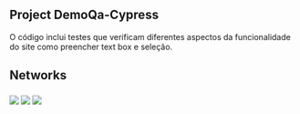 ## Project DemoQa-Cypress

O código inclui  testes que verificam diferentes aspectos da funcionalidade do site como preencher text box e seleção.

<p align="center">
  <a href="https://vimeo.com/832958045?share=copy">
    </a>
</p>

 ## Networks
 ###
<div>

 [<img src="https://img.shields.io/badge/linkedin-%230077B5.svg?&style=for-the-badge&logo=linkedin&logoColor=white" />](https://www.linkedin.com/in/ingridoliveira-oc/)
[<img src = "https://img.shields.io/badge/instagram-%23E4405F.svg?&style=for-the-badge&logo=instagram&logoColor=white">](https://www.instagram.com/ingridoliveira_tech/)
[<img src = "https://img.shields.io/badge/facebook-%231877F2.svg?&style=for-the-badge&logo=facebook&logoColor=white">](https://www.facebook.com/ingridoliveira.tech)
  </a> 

